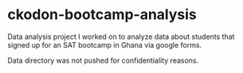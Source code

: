 # ckodon-bootcamp-analysis
Data analysis project I worked on to analyze data about students that signed up for an SAT bootcamp in Ghana via google forms.

Data directory was not pushed for confidentiality reasons.
